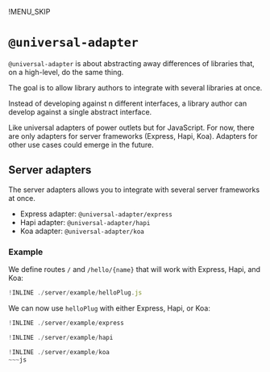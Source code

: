 !MENU_SKIP

# `@universal-adapter`

`@universal-adapter` is about abstracting away differences of libraries that, on a high-level, do the same thing.

The goal is to allow library authors to integrate with several libraries at once.

Instead of developing against n different interfaces,
a library author can develop against a single abstract interface.

Like universal adapters of power outlets but for JavaScript.
For now, there are only adapters for server frameworks (Express, Hapi, Koa).
Adapters for other use cases could emerge in the future.

## Server adapters

The server adapters allows you to integrate with several server frameworks at once.

 - Express adapter: `@universal-adapter/express`
 - Hapi adapter: `@universal-adapter/hapi`
 - Koa adapter: `@universal-adapter/koa`

### Example

We define routes `/` and `/hello/{name}` that will work with Express, Hapi, and Koa:

~~~js
!INLINE ./server/example/helloPlug.js
~~~

We can now use `helloPlug` with either Express, Hapi, or Koa:

~~~js
!INLINE ./server/example/express
~~~
~~~js
!INLINE ./server/example/hapi
~~~
~~~js
!INLINE ./server/example/koa
~~~js
